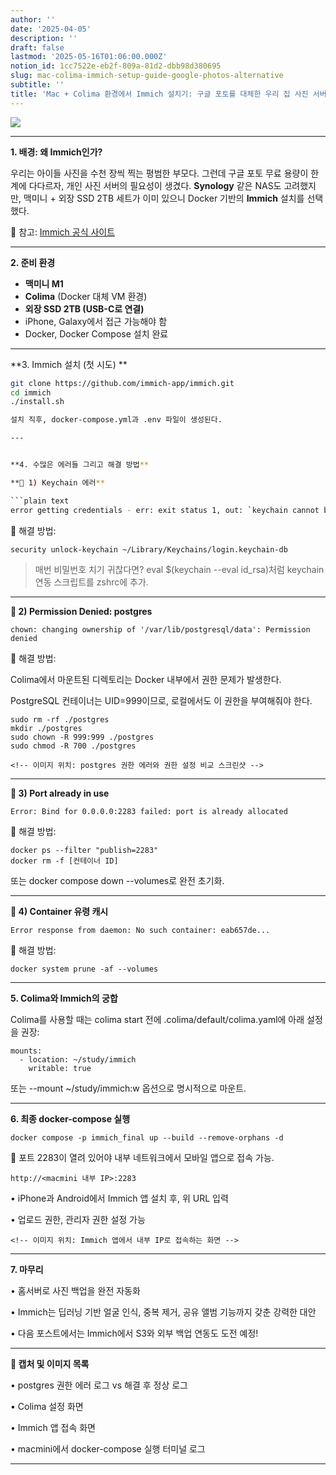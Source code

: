```yaml
---
author: ''
date: '2025-04-05'
description: ''
draft: false
lastmod: '2025-05-16T01:06:00.000Z'
notion_id: 1cc7522e-eb2f-809a-81d2-dbb98d380695
slug: mac-colima-immich-setup-guide-google-photos-alternative
subtitle: ''
title: 'Mac + Colima 환경에서 Immich 설치기: 구글 포토를 대체한 우리 집 사진 서버 구축기'
---
```


![](https://prod-files-secure.s3.us-west-2.amazonaws.com/94f51666-273a-443d-bf89-42827b5b6876/c7880f58-75d7-4160-aed8-977112fb3669/image.png?X-Amz-Algorithm=AWS4-HMAC-SHA256&X-Amz-Content-Sha256=UNSIGNED-PAYLOAD&X-Amz-Credential=ASIAZI2LB466RGD3S5KS%2F20250622%2Fus-west-2%2Fs3%2Faws4_request&X-Amz-Date=20250622T003011Z&X-Amz-Expires=3600&X-Amz-Security-Token=IQoJb3JpZ2luX2VjEPj%2F%2F%2F%2F%2F%2F%2F%2F%2F%2FwEaCXVzLXdlc3QtMiJGMEQCIFWmnctOHD59X%2FMI8T9JUHvZIX427cB750RhBT%2FGzKRgAiAmLkMvqew345pa43KLGOCe92%2FPrBaVEQVaik9mZQfMGSqIBAjh%2F%2F%2F%2F%2F%2F%2F%2F%2F%2F8BEAAaDDYzNzQyMzE4MzgwNSIM8v6U81UVB7IXAdT9KtwDfyQptepsQ%2BDFIMeaz4cR6mIAwugOn%2F4mE%2BPrYxqqpiUlD8EMyz5gv7i1kJIvPkUTurF7Ju8QUANC8GC624rASZH3zaQMH8Ug0deMDMjGFsJNylMAD%2F%2Be6aS7%2FxFoO1urmD4bb3Hnu2Q66L2q0xQMckzpwKRHjgy0fQbYQQsu0ApAORahq0QPLWYdZ2xLzNhbMlTiVyJ9ubGTz7PCC9%2BGnfGJhByRof%2FS6kMQ0u%2B3xy2fdTL4ABsckjo8xM4ozB2Bj1%2BYlhaB9jE0nfg9O1F01k4JgjfcRGVguT%2FILXVCSj4FrBOYt991SJnmI6nk61J5gLs0HJ0vLIMJdhXpAKkK8jqBY%2BX6uKaswIUMCllCB%2BOXS1hozZEMCA4xDHEmY3q13QBsbjfR1lEUVru8K593iOtD7tJtI2PxyJqdDEeSKz6nUKJoxSpHyUu00rh2WK%2BL1kTp6nlwD7Fl%2FW53ejuoa3cfriKNOHUfryAmI7vneL8DD%2BIWwQ9PuhF6G2y79JXgxYPH1eW4G9dRp81sHjnziYwVmORhiiUdFscWAl%2BceBzSLDOX%2FFQ2NNi3YwAPzsbzv7DuElgMsHL%2BDm8yybV%2F0k4iHXzXXIb48ErD2dXeV7Xn%2B12GPDwCIgv1bp0wpojdwgY6pgH4c%2FjzDE7fI39M8cCbxUP192qvFInk%2FgDuK5CQdw66fWsME4pscoFPCKgzgrlibxgzbrVyImBTOPFYMnEWfu84WBEZ25%2Fs0Xpo2dK8RAR%2F%2FEk44ejCFIC20QM%2F7P81HAFZBwKbdi%2FiTi%2FwINk3OxhWw258KtGJbaCmvkpwGYLEW0ZhsgWqJFaeRQMWFYPYdC0kgKerlY9LaKhi0%2BlWFvwYwI%2BU5M6A&X-Amz-Signature=9439515a0f819a1d8ddc4adccf094fc04f4de893f5d7ee0c296c01861d07e6bb&X-Amz-SignedHeaders=host&x-amz-checksum-mode=ENABLED&x-id=GetObject)

---



**1. 배경: 왜 Immich인가?**

우리는 아이들 사진을 수천 장씩 찍는 평범한 부모다. 그런데 구글 포토 무료 용량이 한계에 다다르자, 개인 사진 서버의 필요성이 생겼다.
**Synology** 같은 NAS도 고려했지만, 맥미니 + 외장 SSD 2TB 세트가 이미 있으니 Docker 기반의 **Immich** 설치를 선택했다.

📌 참고: [Immich 공식 사이트](https://immich.app)

---

**2. 준비 환경**

- **맥미니 M1**
- **Colima** (Docker 대체 VM 환경)
- **외장 SSD 2TB (USB-C로 연결)**
- iPhone, Galaxy에서 접근 가능해야 함
- Docker, Docker Compose 설치 완료

---

**3. Immich 설치 (첫 시도)
**
```bash
git clone https://github.com/immich-app/immich.git
cd immich
./install.sh

설치 직후, docker-compose.yml과 .env 파일이 생성된다.

---


**4. 수많은 에러들 그리고 해결 방법**

**🧱 1) Keychain 에러**

```plain text
error getting credentials - err: exit status 1, out: `keychain cannot be accessed...
```

🔧 해결 방법:

```plain text
security unlock-keychain ~/Library/Keychains/login.keychain-db
```

> 매번 비밀번호 치기 귀찮다면? eval $(keychain --eval id_rsa)처럼 keychain 연동 스크립트를 zshrc에 추가.

---

**🧱 2) Permission Denied: postgres**

```plain text
chown: changing ownership of '/var/lib/postgresql/data': Permission denied
```

🔧 해결 방법:

Colima에서 마운트된 디렉토리는 Docker 내부에서 권한 문제가 발생한다.

PostgreSQL 컨테이너는 UID=999이므로, 로컬에서도 이 권한을 부여해줘야 한다.

```plain text
sudo rm -rf ./postgres
mkdir ./postgres
sudo chown -R 999:999 ./postgres
sudo chmod -R 700 ./postgres
```

```plain text
<!-- 이미지 위치: postgres 권한 에러와 권한 설정 비교 스크린샷 -->

```

---

**🧱 3) Port already in use**

```plain text
Error: Bind for 0.0.0.0:2283 failed: port is already allocated
```

🔧 해결 방법:

```plain text
docker ps --filter "publish=2283"
docker rm -f [컨테이너 ID]
```

또는 docker compose down --volumes로 완전 초기화.

---

**🧱 4) Container 유령 캐시**

```plain text
Error response from daemon: No such container: eab657de...
```

🔧 해결 방법:

```plain text
docker system prune -af --volumes
```

---

**5. Colima와 Immich의 궁합**

Colima를 사용할 때는 colima start 전에 .colima/default/colima.yaml에 아래 설정을 권장:

```plain text
mounts:
  - location: ~/study/immich
    writable: true
```

또는 --mount ~/study/immich:w 옵션으로 명시적으로 마운트.

---

**6. 최종 docker-compose 실행**

```plain text
docker compose -p immich_final up --build --remove-orphans -d
```

📌 포트 2283이 열려 있어야 내부 네트워크에서 모바일 앱으로 접속 가능.

```plain text
http://<macmini 내부 IP>:2283
```

•	iPhone과 Android에서 Immich 앱 설치 후, 위 URL 입력

•	업로드 권한, 관리자 권한 설정 가능

```plain text
<!-- 이미지 위치: Immich 앱에서 내부 IP로 접속하는 화면 -->

```

---

**7. 마무리**

•	홈서버로 사진 백업을 완전 자동화

•	Immich는 딥러닝 기반 얼굴 인식, 중복 제거, 공유 앨범 기능까지 갖춘 강력한 대안

•	다음 포스트에서는 Immich에서 S3와 외부 백업 연동도 도전 예정!

---

**📸 캡처 및 이미지 목록**

•	postgres 권한 에러 로그 vs 해결 후 정상 로그

•	Colima 설정 화면

•	Immich 앱 접속 화면

•	macmini에서 docker-compose 실행 터미널 로그

---

